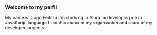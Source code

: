 ### Welcome to my perfil
My name is Diogo Feitoza
I'm studying in Alura
'm developing me in JavaScript language
I use this space to my organization and share of my developed projects
